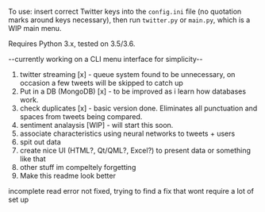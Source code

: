 To use: insert correct Twitter keys into the `config.ini` file (no quotation marks around keys necessary), then run `twitter.py` or `main.py`, which is a WIP main menu.

Requires Python 3.x, tested on 3.5/3.6.

--currently working on a CLI menu interface for simplicity--

1. twitter streaming [x]  - queue system found to be unnecessary, on occasion a few tweets will be skipped to catch up
2. Put in a DB (MongoDB) [x] - to be improved as i learn how databases work.
3. check duplicates [x] - basic version done. Eliminates all punctuation and spaces from tweets being compared. 
4. sentiment analaysis [WIP] - will start this soon.
5. associate characteristics using neural networks to tweets + users
6. spit out data
7. create nice UI (HTML?, Qt/QML?, Excel?) to present data or something like that
8. other stuff im compeltely forgetting
9. Make this readme look better

incomplete read error not fixed, trying to find a fix that wont require a lot of set up
